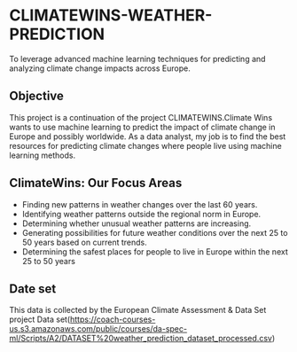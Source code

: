 # CLIMATEWINS-WEATHER-PREDICTION
To leverage advanced machine learning techniques for predicting and analyzing climate change impacts across Europe.
## Objective
This project is a continuation of the project CLIMATEWINS.Climate Wins wants to use machine learning to predict the impact of climate change in Europe and possibly worldwide. As a data analyst, my job is to find the best resources for predicting climate changes where people live using machine learning methods.
## ClimateWins: Our Focus Areas
-  Finding new patterns in weather changes over the last 60 years.
-  Identifying weather patterns outside the regional norm in Europe.
-  Determining whether unusual weather patterns are increasing.
-  Generating possibilities for future weather conditions over the next 25 to 50 years based
   on current trends.
-  Determining the safest places for people to live in Europe within the next 25 to 50 years
##  Date set
  This data is collected by the European Climate Assessment & Data Set project
  Data set(https://coach-courses-us.s3.amazonaws.com/public/courses/da-spec-ml/Scripts/A2/DATASET%20weather_prediction_dataset_processed.csv)
